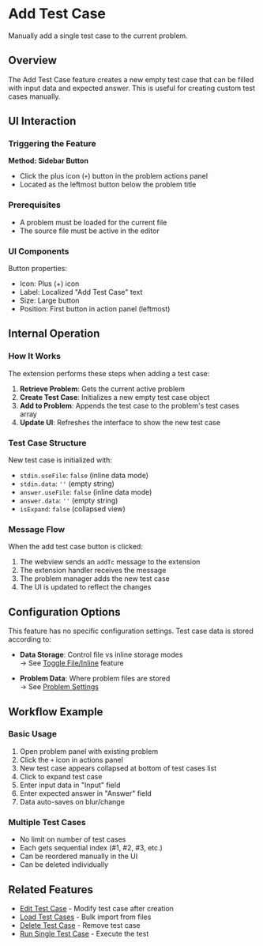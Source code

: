 # Add Test Case

Manually add a single test case to the current problem.

## Overview

The Add Test Case feature creates a new empty test case that can be filled with input data and expected answer. This is useful for creating custom test cases manually.

## UI Interaction

### Triggering the Feature

**Method: Sidebar Button**
- Click the plus icon (`+`) button in the problem actions panel
- Located as the leftmost button below the problem title

### Prerequisites

- A problem must be loaded for the current file
- The source file must be active in the editor

### UI Components

Button properties:
- Icon: Plus (+) icon
- Label: Localized "Add Test Case" text
- Size: Large button
- Position: First button in action panel (leftmost)

## Internal Operation

### How It Works

The extension performs these steps when adding a test case:

1. **Retrieve Problem**: Gets the current active problem
2. **Create Test Case**: Initializes a new empty test case object
3. **Add to Problem**: Appends the test case to the problem's test cases array
4. **Update UI**: Refreshes the interface to show the new test case

### Test Case Structure

New test case is initialized with:
- `stdin.useFile`: `false` (inline data mode)
- `stdin.data`: `''` (empty string)
- `answer.useFile`: `false` (inline data mode)  
- `answer.data`: `''` (empty string)
- `isExpand`: `false` (collapsed view)

### Message Flow

When the add test case button is clicked:
1. The webview sends an `addTc` message to the extension
2. The extension handler receives the message
3. The problem manager adds the new test case
4. The UI is updated to reflect the changes

## Configuration Options

This feature has no specific configuration settings. Test case data is stored according to:

- **Data Storage**: Control file vs inline storage modes  
  → See [Toggle File/Inline](toggle-file-inline.md) feature

- **Problem Data**: Where problem files are stored  
  → See [Problem Settings](../configuration/problem.md#file-paths)

## Workflow Example

### Basic Usage

1. Open problem panel with existing problem
2. Click the `+` icon in actions panel
3. New test case appears collapsed at bottom of test cases list
4. Click to expand test case
5. Enter input data in "Input" field
6. Enter expected answer in "Answer" field
7. Data auto-saves on blur/change

### Multiple Test Cases

- No limit on number of test cases
- Each gets sequential index (#1, #2, #3, etc.)
- Can be reordered manually in the UI
- Can be deleted individually

## Related Features

- [Edit Test Case](edit-test-case.md) - Modify test case after creation
- [Load Test Cases](load-test-cases.md) - Bulk import from files
- [Delete Test Case](delete-test-case.md) - Remove test case
- [Run Single Test Case](run-single-test.md) - Execute the test
